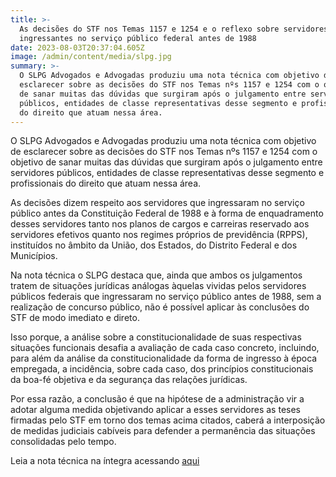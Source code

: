 ```yaml
---
title: >-
  As decisões do STF nos Temas 1157 e 1254 e o reflexo sobre servidores
  ingressantes no serviço público federal antes de 1988
date: 2023-08-03T20:37:04.605Z
image: /admin/content/media/slpg.jpg
summary: >-
  O SLPG Advogados e Advogadas produziu uma nota técnica com objetivo de
  esclarecer sobre as decisões do STF nos Temas nºs 1157 e 1254 com o objetivo
  de sanar muitas das dúvidas que surgiram após o julgamento entre servidores
  públicos, entidades de classe representativas desse segmento e profissionais
  do direito que atuam nessa área.
---
```

O SLPG Advogados e Advogadas produziu uma nota técnica com objetivo de esclarecer sobre as decisões do STF nos Temas nºs 1157 e 1254 com o objetivo de sanar muitas das dúvidas que surgiram após o julgamento entre servidores públicos, entidades de classe representativas desse segmento e profissionais do direito que atuam nessa área.



As decisões dizem respeito aos servidores que ingressaram no serviço público antes da Constituição Federal de 1988 e à forma de enquadramento desses servidores tanto nos planos de cargos e carreiras reservado aos servidores efetivos quanto nos regimes próprios de previdência (RPPS), instituídos no âmbito da União, dos Estados, do Distrito Federal e dos Municípios.



Na nota técnica o SLPG destaca que, ainda que ambos os julgamentos tratem de situações jurídicas análogas àquelas vividas pelos servidores públicos federais que ingressaram no serviço público antes de 1988, sem a realização de concurso público, não é possível aplicar às conclusões do STF de modo imediato e direto. 



Isso porque, a análise sobre a constitucionalidade de suas respectivas situações funcionais desafia a avaliação de cada caso concreto, incluindo, para além da análise da constitucionalidade da forma de ingresso à época empregada, a incidência, sobre cada caso, dos princípios constitucionais da boa-fé objetiva e da segurança das relações jurídicas.



Por essa razão, a conclusão é que na hipótese de a administração vir a adotar alguma medida objetivando aplicar a esses servidores as teses firmadas pelo STF em torno dos temas acima citados, caberá a interposição de medidas judiciais cabíveis para defender a permanência das situações consolidadas pelo tempo.

Leia a nota técnica na íntegra acessando [aqui](https://multiformaci.com.br/clientes/slpg/nota-tec.pdf)
